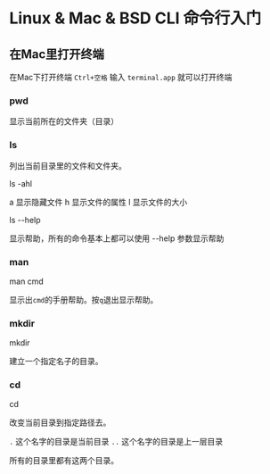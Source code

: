 # Linux & Mac & BSD  CLI 命令行入门


## 在Mac里打开终端

在Mac下打开终端  `Ctrl+空格` 输入 `terminal.app` 就可以打开终端

### pwd

显示当前所在的文件夹（目录）

### ls

列出当前目录里的文件和文件夹。

ls -ahl

a 显示隐藏文件
h 显示文件的属性
l 显示文件的大小

ls --help

显示帮助，所有的命令基本上都可以使用 --help 参数显示帮助 

### man

man cmd

显示出`cmd`的手册帮助。按`q`退出显示帮助。

### mkdir

mkdir <dirname>
  
建立一个指定名子的目录。

### cd

cd <dirname>
  
改变当前目录到指定路径去。

`.` 这个名字的目录是当前目录
`..` 这个名字的目录是上一层目录

所有的目录里都有这两个目录。
